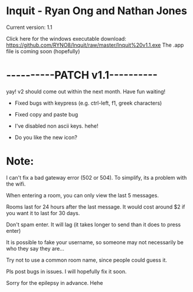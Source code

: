 # Inquit - Ryan Ong and Nathan Jones

Current version: 1.1

Click here for the windows executable download: https://github.com/RYNO8/Inquit/raw/master/Inquit%20v1.1.exe
The .app file is coming soon (hopefully)

# ----------PATCH v1.1----------

yay! v2 should come out within the next month. Have fun waiting!

- Fixed bugs with keypress (e.g. ctrl-left, f1, greek characters)

- Fixed copy and paste bug

- I've disabled non ascii keys. hehe!

- Do you like the new icon?

# Note:

I can't fix a bad gateway error (502 or 504). To simplify, its a problem with the wifi.

When entering a room, you can only view the last 5 messages.

Rooms last for 24 hours after the last message. It would cost around $2 if you want it to last for 30 days. 

Don't spam enter. It will lag (it takes longer to send than it does to press enter)

It is possible to fake your username, so someone may not necessarily be who they say they are...

Try not to use a common room name, since people could guess it.

Pls post bugs in issues. I will hopefully fix it soon.

Sorry for the epilepsy in advance. Hehe
